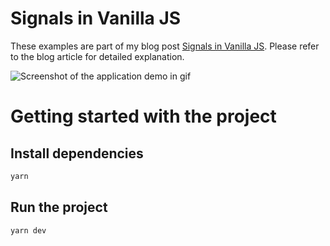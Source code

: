 # Signals in Vanilla JS

These examples are part of my blog post [Signals in Vanilla JS](https://www.trpkovski.com/2023/04/25/signals-in-vanilla-js/). Please refer to the blog article for detailed explanation.

![Screenshot of the application demo in gif](https://res.cloudinary.com/suv4o/image/upload/w_750/v1682415127/blog/signals-in-vanilla-js/signals-in-vanilla-js_uecikt)

# Getting started with the project

## Install dependencies

```bash
yarn
```

## Run the project

```bash
yarn dev
```
